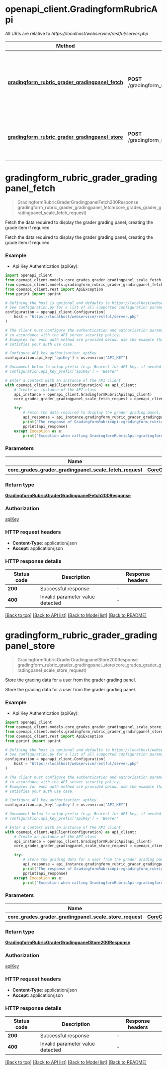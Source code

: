 # openapi_client.GradingformRubricApi

All URIs are relative to *https://localhost/webservice/restful/server.php*

Method | HTTP request | Description
------------- | ------------- | -------------
[**gradingform_rubric_grader_gradingpanel_fetch**](GradingformRubricApi.md#gradingform_rubric_grader_gradingpanel_fetch) | **POST** /gradingform_rubric_grader_gradingpanel_fetch | Fetch the data required to display the grader grading panel, creating the grade item if required
[**gradingform_rubric_grader_gradingpanel_store**](GradingformRubricApi.md#gradingform_rubric_grader_gradingpanel_store) | **POST** /gradingform_rubric_grader_gradingpanel_store | Store the grading data for a user from the grader grading panel.


# **gradingform_rubric_grader_gradingpanel_fetch**
> GradingformRubricGraderGradingpanelFetch200Response gradingform_rubric_grader_gradingpanel_fetch(core_grades_grader_gradingpanel_scale_fetch_request)

Fetch the data required to display the grader grading panel, creating the grade item if required

Fetch the data required to display the grader grading panel, creating the grade item if required

### Example

* Api Key Authentication (apiKey):

```python
import openapi_client
from openapi_client.models.core_grades_grader_gradingpanel_scale_fetch_request import CoreGradesGraderGradingpanelScaleFetchRequest
from openapi_client.models.gradingform_rubric_grader_gradingpanel_fetch200_response import GradingformRubricGraderGradingpanelFetch200Response
from openapi_client.rest import ApiException
from pprint import pprint

# Defining the host is optional and defaults to https://localhost/webservice/restful/server.php
# See configuration.py for a list of all supported configuration parameters.
configuration = openapi_client.Configuration(
    host = "https://localhost/webservice/restful/server.php"
)

# The client must configure the authentication and authorization parameters
# in accordance with the API server security policy.
# Examples for each auth method are provided below, use the example that
# satisfies your auth use case.

# Configure API key authorization: apiKey
configuration.api_key['apiKey'] = os.environ["API_KEY"]

# Uncomment below to setup prefix (e.g. Bearer) for API key, if needed
# configuration.api_key_prefix['apiKey'] = 'Bearer'

# Enter a context with an instance of the API client
with openapi_client.ApiClient(configuration) as api_client:
    # Create an instance of the API class
    api_instance = openapi_client.GradingformRubricApi(api_client)
    core_grades_grader_gradingpanel_scale_fetch_request = openapi_client.CoreGradesGraderGradingpanelScaleFetchRequest() # CoreGradesGraderGradingpanelScaleFetchRequest | 

    try:
        # Fetch the data required to display the grader grading panel, creating the grade item if required
        api_response = api_instance.gradingform_rubric_grader_gradingpanel_fetch(core_grades_grader_gradingpanel_scale_fetch_request)
        print("The response of GradingformRubricApi->gradingform_rubric_grader_gradingpanel_fetch:\n")
        pprint(api_response)
    except Exception as e:
        print("Exception when calling GradingformRubricApi->gradingform_rubric_grader_gradingpanel_fetch: %s\n" % e)
```



### Parameters


Name | Type | Description  | Notes
------------- | ------------- | ------------- | -------------
 **core_grades_grader_gradingpanel_scale_fetch_request** | [**CoreGradesGraderGradingpanelScaleFetchRequest**](CoreGradesGraderGradingpanelScaleFetchRequest.md)|  | 

### Return type

[**GradingformRubricGraderGradingpanelFetch200Response**](GradingformRubricGraderGradingpanelFetch200Response.md)

### Authorization

[apiKey](../README.md#apiKey)

### HTTP request headers

 - **Content-Type**: application/json
 - **Accept**: application/json

### HTTP response details

| Status code | Description | Response headers |
|-------------|-------------|------------------|
**200** | Successful response |  -  |
**400** | Invalid parameter value detected |  -  |

[[Back to top]](#) [[Back to API list]](../README.md#documentation-for-api-endpoints) [[Back to Model list]](../README.md#documentation-for-models) [[Back to README]](../README.md)

# **gradingform_rubric_grader_gradingpanel_store**
> GradingformRubricGraderGradingpanelStore200Response gradingform_rubric_grader_gradingpanel_store(core_grades_grader_gradingpanel_scale_store_request)

Store the grading data for a user from the grader grading panel.

Store the grading data for a user from the grader grading panel.

### Example

* Api Key Authentication (apiKey):

```python
import openapi_client
from openapi_client.models.core_grades_grader_gradingpanel_scale_store_request import CoreGradesGraderGradingpanelScaleStoreRequest
from openapi_client.models.gradingform_rubric_grader_gradingpanel_store200_response import GradingformRubricGraderGradingpanelStore200Response
from openapi_client.rest import ApiException
from pprint import pprint

# Defining the host is optional and defaults to https://localhost/webservice/restful/server.php
# See configuration.py for a list of all supported configuration parameters.
configuration = openapi_client.Configuration(
    host = "https://localhost/webservice/restful/server.php"
)

# The client must configure the authentication and authorization parameters
# in accordance with the API server security policy.
# Examples for each auth method are provided below, use the example that
# satisfies your auth use case.

# Configure API key authorization: apiKey
configuration.api_key['apiKey'] = os.environ["API_KEY"]

# Uncomment below to setup prefix (e.g. Bearer) for API key, if needed
# configuration.api_key_prefix['apiKey'] = 'Bearer'

# Enter a context with an instance of the API client
with openapi_client.ApiClient(configuration) as api_client:
    # Create an instance of the API class
    api_instance = openapi_client.GradingformRubricApi(api_client)
    core_grades_grader_gradingpanel_scale_store_request = openapi_client.CoreGradesGraderGradingpanelScaleStoreRequest() # CoreGradesGraderGradingpanelScaleStoreRequest | 

    try:
        # Store the grading data for a user from the grader grading panel.
        api_response = api_instance.gradingform_rubric_grader_gradingpanel_store(core_grades_grader_gradingpanel_scale_store_request)
        print("The response of GradingformRubricApi->gradingform_rubric_grader_gradingpanel_store:\n")
        pprint(api_response)
    except Exception as e:
        print("Exception when calling GradingformRubricApi->gradingform_rubric_grader_gradingpanel_store: %s\n" % e)
```



### Parameters


Name | Type | Description  | Notes
------------- | ------------- | ------------- | -------------
 **core_grades_grader_gradingpanel_scale_store_request** | [**CoreGradesGraderGradingpanelScaleStoreRequest**](CoreGradesGraderGradingpanelScaleStoreRequest.md)|  | 

### Return type

[**GradingformRubricGraderGradingpanelStore200Response**](GradingformRubricGraderGradingpanelStore200Response.md)

### Authorization

[apiKey](../README.md#apiKey)

### HTTP request headers

 - **Content-Type**: application/json
 - **Accept**: application/json

### HTTP response details

| Status code | Description | Response headers |
|-------------|-------------|------------------|
**200** | Successful response |  -  |
**400** | Invalid parameter value detected |  -  |

[[Back to top]](#) [[Back to API list]](../README.md#documentation-for-api-endpoints) [[Back to Model list]](../README.md#documentation-for-models) [[Back to README]](../README.md)

